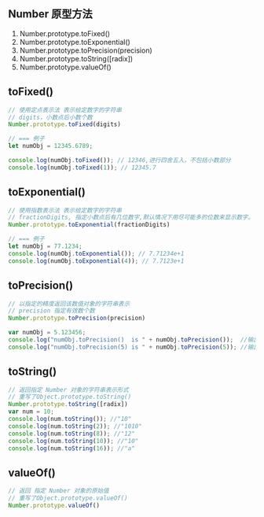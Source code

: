 
## Number 原型方法
1. Number.prototype.toFixed()
2. Number.prototype.toExponential()
3. Number.prototype.toPrecision(precision)
4. Number.prototype.toString([radix])
5. Number.prototype.valueOf()
## toFixed()
```js
// 使用定点表示法 表示给定数字的字符串
// digits，小数点后小数个数
Number.prototype.toFixed(digits)

// === 例子
let numObj = 12345.6789;

console.log(numObj.toFixed()); // 12346,进行四舍五入，不包括小数部分
console.log(numObj.toFixed(1)); // 12345.7
```

## toExponential()
```js
// 使用指数表示法 表示给定数字的字符串
// fractionDigits, 指定小数点后有几位数字,默认情况下用尽可能多的位数来显示数字。
Number.prototype.toExponential(fractionDigits)

// === 例子
let numObj = 77.1234;
console.log(numObj.toExponential()); // 7.71234e+1
console.log(numObj.toExponential(4)); // 7.7123e+1
```

## toPrecision()
```js
// 以指定的精度返回该数值对象的字符串表示
// precision 指定有效数个数
Number.prototype.toPrecision(precision)

var numObj = 5.123456;
console.log("numObj.toPrecision()  is " + numObj.toPrecision());  //输出 5.123456
console.log("numObj.toPrecision(5) is " + numObj.toPrecision(5)); //输出 5.1235
```

## toString()
```js
// 返回指定 Number 对象的字符串表示形式
// 重写了Object.prototype.toString()
Number.prototype.toString([radix])
var num = 10;
console.log(num.toString()); //"10"
console.log(num.toString(2)); //"1010"
console.log(num.toString(8)); //"12"
console.log(num.toString(10)); //"10"
console.log(num.toString(16)); //"a" 
```

## valueOf()
```js
// 返回 指定 Number 对象的原始值
// 重写了Object.prototype.valueOf()
Number.prototype.valueOf()
```